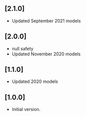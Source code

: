 ## [2.1.0]

- Updated September 2021 models

## [2.0.0]

- null safety
- Updated November 2020 models

## [1.1.0]

- Updated 2020 models

## [1.0.0]

- Initial version.
